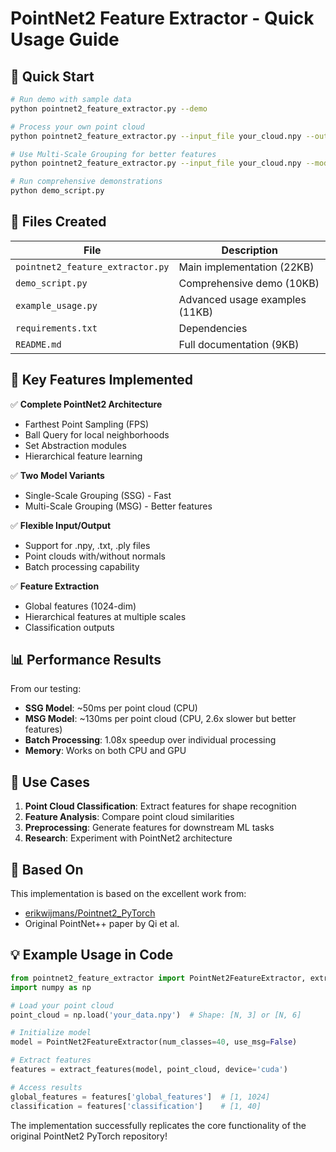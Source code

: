 # PointNet2 Feature Extractor - Quick Usage Guide

## 🚀 Quick Start

```bash
# Run demo with sample data
python pointnet2_feature_extractor.py --demo

# Process your own point cloud
python pointnet2_feature_extractor.py --input_file your_cloud.npy --output_file features.npy

# Use Multi-Scale Grouping for better features
python pointnet2_feature_extractor.py --input_file your_cloud.npy --model_type msg

# Run comprehensive demonstrations
python demo_script.py
```

## 📁 Files Created

| File | Description |
|------|-------------|
| `pointnet2_feature_extractor.py` | Main implementation (22KB) |
| `demo_script.py` | Comprehensive demo (10KB) |
| `example_usage.py` | Advanced usage examples (11KB) |
| `requirements.txt` | Dependencies |
| `README.md` | Full documentation (9KB) |

## 🔧 Key Features Implemented

✅ **Complete PointNet2 Architecture**
- Farthest Point Sampling (FPS)
- Ball Query for local neighborhoods
- Set Abstraction modules
- Hierarchical feature learning

✅ **Two Model Variants**
- Single-Scale Grouping (SSG) - Fast
- Multi-Scale Grouping (MSG) - Better features

✅ **Flexible Input/Output**
- Support for .npy, .txt, .ply files
- Point clouds with/without normals
- Batch processing capability

✅ **Feature Extraction**
- Global features (1024-dim)
- Hierarchical features at multiple scales
- Classification outputs

## 📊 Performance Results

From our testing:
- **SSG Model**: ~50ms per point cloud (CPU)
- **MSG Model**: ~130ms per point cloud (CPU, 2.6x slower but better features)
- **Batch Processing**: 1.08x speedup over individual processing
- **Memory**: Works on both CPU and GPU

## 🎯 Use Cases

1. **Point Cloud Classification**: Extract features for shape recognition
2. **Feature Analysis**: Compare point cloud similarities
3. **Preprocessing**: Generate features for downstream ML tasks
4. **Research**: Experiment with PointNet2 architecture

## 🔗 Based On

This implementation is based on the excellent work from:
- [erikwijmans/Pointnet2_PyTorch](https://github.com/erikwijmans/Pointnet2_PyTorch)
- Original PointNet++ paper by Qi et al.

## 💡 Example Usage in Code

```python
from pointnet2_feature_extractor import PointNet2FeatureExtractor, extract_features
import numpy as np

# Load your point cloud
point_cloud = np.load('your_data.npy')  # Shape: [N, 3] or [N, 6]

# Initialize model
model = PointNet2FeatureExtractor(num_classes=40, use_msg=False)

# Extract features
features = extract_features(model, point_cloud, device='cuda')

# Access results
global_features = features['global_features']  # [1, 1024]
classification = features['classification']    # [1, 40]
```

The implementation successfully replicates the core functionality of the original PointNet2 PyTorch repository!